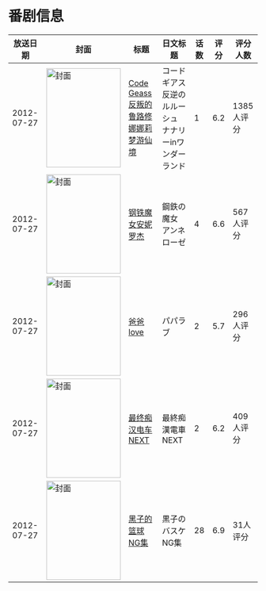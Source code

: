 # 番剧信息

|放送日期|封面|标题|日文标题|话数|评分|评分人数|
|---|---|---|---|---|---|---|
|2012-07-27|<img src="https://lain.bgm.tv/pic/cover/c/3a/b3/35866_C6Kk7.jpg" alt="封面" style="width:150px;height:200px;object-fit:cover;">|[Code Geass 反叛的鲁路修 娜娜莉梦游仙境](https://bangumi.tv/subject/35866)|コードギアス 反逆のルルーシュ ナナリーinワンダーランド|1|6.2|1385人评分|
|2012-07-27|<img src="https://bangumi.tv/img/no_icon_subject.png" alt="封面" style="width:150px;height:200px;object-fit:cover;">|[钢铁魔女安妮罗杰](https://bangumi.tv/subject/43301)|鋼鉄の魔女 アンネローゼ|4|6.6|567人评分|
|2012-07-27|<img src="https://bangumi.tv/img/no_icon_subject.png" alt="封面" style="width:150px;height:200px;object-fit:cover;">|[爸爸love](https://bangumi.tv/subject/47140)|パパラブ|2|5.7|296人评分|
|2012-07-27|<img src="https://bangumi.tv/img/no_icon_subject.png" alt="封面" style="width:150px;height:200px;object-fit:cover;">|[最终痴汉电车NEXT](https://bangumi.tv/subject/57202)|最終痴漢電車NEXT|2|6.2|409人评分|
|2012-07-27|<img src="https://lain.bgm.tv/pic/cover/c/8e/72/259059_uXxHQ.jpg" alt="封面" style="width:150px;height:200px;object-fit:cover;">|[黑子的篮球NG集](https://bangumi.tv/subject/259059)|黒子のバスケNG集|28|6.9|31人评分|
